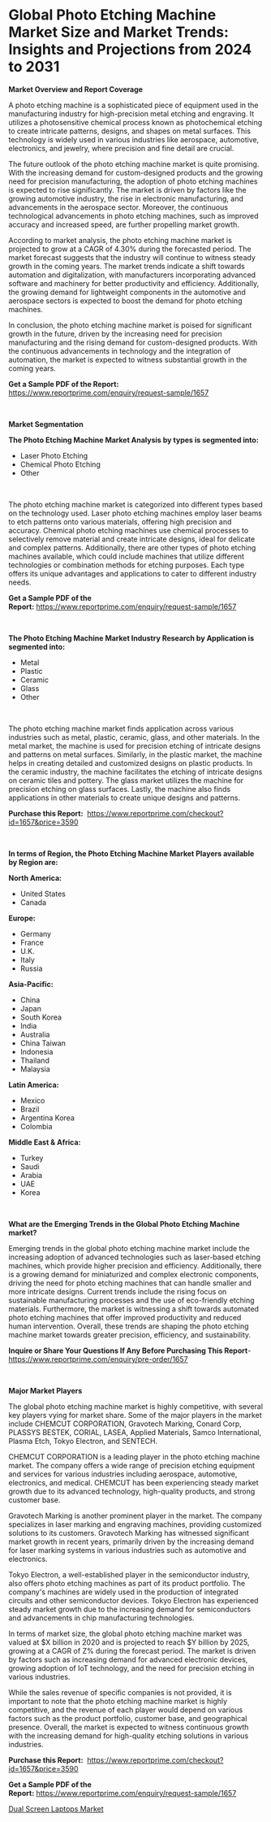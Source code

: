<p><h1>Global Photo Etching Machine Market Size and Market Trends: Insights and Projections from 2024 to 2031</h1></p><p><strong>Market Overview and Report Coverage</strong></p>
<p><p>A photo etching machine is a sophisticated piece of equipment used in the manufacturing industry for high-precision metal etching and engraving. It utilizes a photosensitive chemical process known as photochemical etching to create intricate patterns, designs, and shapes on metal surfaces. This technology is widely used in various industries like aerospace, automotive, electronics, and jewelry, where precision and fine detail are crucial.</p><p>The future outlook of the photo etching machine market is quite promising. With the increasing demand for custom-designed products and the growing need for precision manufacturing, the adoption of photo etching machines is expected to rise significantly. The market is driven by factors like the growing automotive industry, the rise in electronic manufacturing, and advancements in the aerospace sector. Moreover, the continuous technological advancements in photo etching machines, such as improved accuracy and increased speed, are further propelling market growth.</p><p>According to market analysis, the photo etching machine market is projected to grow at a CAGR of 4.30% during the forecasted period. The market forecast suggests that the industry will continue to witness steady growth in the coming years. The market trends indicate a shift towards automation and digitalization, with manufacturers incorporating advanced software and machinery for better productivity and efficiency. Additionally, the growing demand for lightweight components in the automotive and aerospace sectors is expected to boost the demand for photo etching machines.</p><p>In conclusion, the photo etching machine market is poised for significant growth in the future, driven by the increasing need for precision manufacturing and the rising demand for custom-designed products. With the continuous advancements in technology and the integration of automation, the market is expected to witness substantial growth in the coming years.</p></p>
<p><strong>Get a Sample PDF of the Report:</strong> <a href="https://www.reportprime.com/enquiry/request-sample/1657">https://www.reportprime.com/enquiry/request-sample/1657</a></p>
<p>&nbsp;</p>
<p><strong>Market Segmentation</strong></p>
<p><strong>The Photo Etching Machine Market Analysis by types is segmented into:</strong></p>
<p><ul><li>Laser Photo Etching</li><li>Chemical Photo Etching</li><li>Other</li></ul></p>
<p>&nbsp;</p>
<p><p>The photo etching machine market is categorized into different types based on the technology used. Laser photo etching machines employ laser beams to etch patterns onto various materials, offering high precision and accuracy. Chemical photo etching machines use chemical processes to selectively remove material and create intricate designs, ideal for delicate and complex patterns. Additionally, there are other types of photo etching machines available, which could include machines that utilize different technologies or combination methods for etching purposes. Each type offers its unique advantages and applications to cater to different industry needs.</p></p>
<p><strong>Get a Sample PDF of the Report:</strong>&nbsp;<a href="https://www.reportprime.com/enquiry/request-sample/1657">https://www.reportprime.com/enquiry/request-sample/1657</a></p>
<p>&nbsp;</p>
<p><strong>The Photo Etching Machine Market Industry Research by Application is segmented into:</strong></p>
<p><ul><li>Metal</li><li>Plastic</li><li>Ceramic</li><li>Glass</li><li>Other</li></ul></p>
<p>&nbsp;</p>
<p><p>The photo etching machine market finds application across various industries such as metal, plastic, ceramic, glass, and other materials. In the metal market, the machine is used for precision etching of intricate designs and patterns on metal surfaces. Similarly, in the plastic market, the machine helps in creating detailed and customized designs on plastic products. In the ceramic industry, the machine facilitates the etching of intricate designs on ceramic tiles and pottery. The glass market utilizes the machine for precision etching on glass surfaces. Lastly, the machine also finds applications in other materials to create unique designs and patterns.</p></p>
<p><strong>Purchase this Report:</strong>&nbsp; <a href="https://www.reportprime.com/checkout?id=1657&price=3590">https://www.reportprime.com/checkout?id=1657&price=3590</a></p>
<p>&nbsp;</p>
<p><strong>In terms of Region, the Photo Etching Machine Market Players available by Region are:</strong></p>
<p>
    <p> <strong> North America: </strong>
        <ul>
            <li>United States</li>
            <li>Canada</li>
        </ul>
        </p> 
    <p> <strong> Europe: </strong>
        <ul>
            <li>Germany</li>
            <li>France</li>
            <li>U.K.</li>
            <li>Italy</li>
            <li>Russia</li>
        </ul>
        </p> 
    <p> <strong> Asia-Pacific: </strong>
        <ul>
            <li>China</li>
            <li>Japan</li>
            <li>South Korea</li>
            <li>India</li>
            <li>Australia</li>
            <li>China Taiwan</li>
            <li>Indonesia</li>
            <li>Thailand</li>
            <li>Malaysia</li>
        </ul>
        </p> 
    <p> <strong> Latin America: </strong>
        <ul>
            <li>Mexico</li>
            <li>Brazil</li>
            <li>Argentina Korea</li>
            <li>Colombia</li>
        </ul>
        </p> 
    <p> <strong> Middle East & Africa: </strong>
        <ul>
            <li>Turkey</li>
            <li>Saudi</li>
            <li>Arabia</li>
            <li>UAE</li>
            <li>Korea</li>
        </ul>
    </p>
    </p>
<p>&nbsp;</p>
<p><strong>What are the Emerging Trends in the Global Photo Etching Machine market?</strong></p>
<p><p>Emerging trends in the global photo etching machine market include the increasing adoption of advanced technologies such as laser-based etching machines, which provide higher precision and efficiency. Additionally, there is a growing demand for miniaturized and complex electronic components, driving the need for photo etching machines that can handle smaller and more intricate designs. Current trends include the rising focus on sustainable manufacturing processes and the use of eco-friendly etching materials. Furthermore, the market is witnessing a shift towards automated photo etching machines that offer improved productivity and reduced human intervention. Overall, these trends are shaping the photo etching machine market towards greater precision, efficiency, and sustainability.</p></p>
<p><strong>Inquire or Share Your Questions If Any Before Purchasing This Report</strong>- <a href="https://www.reportprime.com/enquiry/pre-order/1657">https://www.reportprime.com/enquiry/pre-order/1657</a></p>
<p>&nbsp;</p>
<p><strong>Major Market Players</strong></p>
<p><p>The global photo etching machine market is highly competitive, with several key players vying for market share. Some of the major players in the market include CHEMCUT CORPORATION, Gravotech Marking, Conard Corp, PLASSYS BESTEK, CORIAL, LASEA, Applied Materials, Samco International, Plasma Etch, Tokyo Electron, and SENTECH. </p><p>CHEMCUT CORPORATION is a leading player in the photo etching machine market. The company offers a wide range of precision etching equipment and services for various industries including aerospace, automotive, electronics, and medical. CHEMCUT has been experiencing steady market growth due to its advanced technology, high-quality products, and strong customer base.</p><p>Gravotech Marking is another prominent player in the market. The company specializes in laser marking and engraving machines, providing customized solutions to its customers. Gravotech Marking has witnessed significant market growth in recent years, primarily driven by the increasing demand for laser marking systems in various industries such as automotive and electronics.</p><p>Tokyo Electron, a well-established player in the semiconductor industry, also offers photo etching machines as part of its product portfolio. The company's machines are widely used in the production of integrated circuits and other semiconductor devices. Tokyo Electron has experienced steady market growth due to the increasing demand for semiconductors and advancements in chip manufacturing technologies.</p><p>In terms of market size, the global photo etching machine market was valued at $X billion in 2020 and is projected to reach $Y billion by 2025, growing at a CAGR of Z% during the forecast period. The market is driven by factors such as increasing demand for advanced electronic devices, growing adoption of IoT technology, and the need for precision etching in various industries.</p><p>While the sales revenue of specific companies is not provided, it is important to note that the photo etching machine market is highly competitive, and the revenue of each player would depend on various factors such as the product portfolio, customer base, and geographical presence. Overall, the market is expected to witness continuous growth with the increasing demand for high-quality etching solutions in various industries.</p></p>
<p><strong>Purchase this Report:</strong>&nbsp;&nbsp;<a href="https://www.reportprime.com/checkout?id=1657&price=3590">https://www.reportprime.com/checkout?id=1657&price=3590</a></p>
<p></p>
<p><strong>Get a Sample PDF of the Report:</strong>&nbsp;<a href="https://www.reportprime.com/enquiry/request-sample/1657">https://www.reportprime.com/enquiry/request-sample/1657</a></p>
<p><p><a href="https://github.com/jhcraigie/Market-Research-Report-List-1/blob/main/dual-screen-laptops-market.md">Dual Screen Laptops Market</a></p></p>
